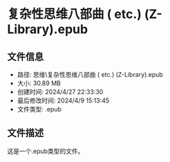 ﻿# 复杂性思维八部曲 ( etc.) (Z-Library).epub

## 文件信息
- 路径: 思维\复杂性思维八部曲 ( etc.) (Z-Library).epub
- 大小: 30.89 MB
- 创建时间: 2024/4/27 22:33:30
- 最后修改时间: 2024/4/9 15:13:45
- 文件类型: .epub

## 文件描述
这是一个.epub类型的文件。

